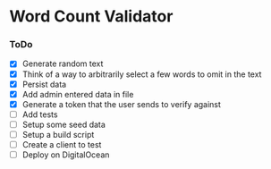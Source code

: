 Word Count Validator
===

### ToDo
- [x] Generate random text 
- [x] Think of a way to arbitrarily select a few words to omit in the text
- [x] Persist data
- [x] Add admin entered data in file
- [x] Generate a token that the user sends to verify against
- [ ] Add tests
- [ ] Setup some seed data
- [ ] Setup a build script
- [ ] Create a client to test
- [ ] Deploy on DigitalOcean
